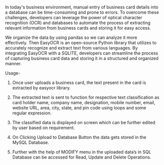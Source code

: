 In today's business environment, manual entry of business card details into a database can be time-consuming and prone to errors. To overcome these challenges, developers can leverage the power of optical character recognition (OCR) and databases to automate the process of extracting relevant information from business cards and storing it for easy access.

We organize the data by using pandas so we can analyze it more effectively. Then EasyOCR is an open-source Python library that utilizes to accurately recognize and extract text from various languages. By integrating EasyOCR with a SQLITE, developers can streamline the process of capturing business card data and storing it in a structured and organized manner.

Usage-

1. Once user uploads a business card, the text present in the card is extracted by easyocr library.

2. The extracted text is sent to function for respective text classification as  card holder name, company name, designation, mobile number, email, website URL, area, city, state, and pin code using loops and some regular expression.

3. The classified data is displayed on screen which can be further edited by user based on requirement.

4. On Clicking Upload to Database Button the data gets stored in the MySQL Database.

5. Further with the help of MODIFY menu in the uploaded data’s in SQL Database can be accessed for Read, Update and Delete Operations.
